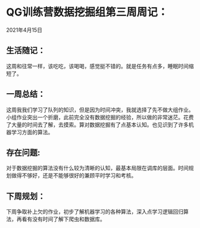 # QG训练营数据挖掘组第三周周记：
2021年4月15日

## 生活随记：

这周和往常一样，该吃吃，该喝喝，感觉挺不错的。就是任务有点多，睡眠时间缩短了。

## 一周总结：

这周我我们学习了队列的知识，但是因为时间冲突，我就选择了先不做大组作业。小组作业突出一个折磨，此前完全没有数据挖掘的经验，所以做的非常迷茫。花费了大量的时间去了解，去摸索。算对数据挖掘有了点基本认知。也见识到了许多机器学习方面的算法。

## 存在问题:

对于数据挖掘的算法没有什么较为清晰的认知，最基本局限在调库的层面。时间规划做得不够好，还是不能够很好的兼顾平时学习和考核。

## 下周规划：

下周争取补上欠的作业，初步了解机器学习的各种算法，深入点学习逻辑回归算法，再看有没有时间了解下爬虫和数据库。



